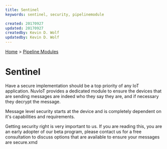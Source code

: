 ```yaml
---
title: Sentinel
keywords: sentinel, security, pipelinemodule

created: 20170927
updated: 20170927
createdby: Kevin D. Wolf
updatedby: Kevin D. Wolf
---
```

[Home](../Index.md) > [Pipeline Modules](Index.md)

# Sentinel

Have a secure implementation should be a top priority of any IoT application.  NuvIoT provides a dedicated module to ensure the devices 
that are sending messages are indeed who they say they are, and if necessary they decrypt the message.

Message level security starts at the device and is completely dependent on it's capabilities and requirements. 

Getting security right is very important to us.  If you are reading this, you are an early adopter of our beta program, please contact us 
for a free consultation to discuss options that are available to ensure your messages are secure.xmd